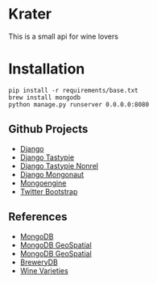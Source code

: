 # Krater

This is a small api for wine lovers

# Installation

    pip install -r requirements/base.txt
    brew install mongodb
    python manage.py runserver 0.0.0.0:8080

## Github Projects

- [Django](https://github.com/django/django)
- [Django Tastypie](https://github.com/toastdriven/django-tastypie)
- [Django Tastypie Nonrel](https://github.com/andresdouglas/django-tastypie-nonrel)
- [Django Mongonaut](https://github.com/pydanny/django-mongonaut)
- [Mongoengine](https://github.com/hmarr/mongoengine)
- [Twitter Bootstrap](https://github.com/twitter/bootstrap/)

## References

- [MongoDB](http://www.mongodb.org/)
- [MongoDB GeoSpatial](http://www.mongodb.org/display/DOCS/Geospatial+Indexing#GeospatialIndexing-CreatingtheIndex)
- [MongoDB GeoSpatial](http://myadventuresincoding.wordpress.com/tag/geospatial/)
- [BreweryDB](http://www.brewerydb.com/)
- [Wine Varieties](http://www.cellarnotes.net/key_grape_varieties.html)
